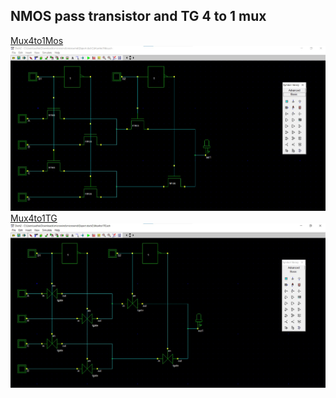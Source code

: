 ## NMOS pass transistor and TG 4 to 1 mux
[Mux4to1Mos](Mux4to1Mos.sch)
![Mux4to1Mos.jpg](Mux4to1Mos.jpg)
[Mux4to1TG](Mux4to1TG.sch)
![Mux4to1TG.jpg](Mux4to1TG.jpg)
